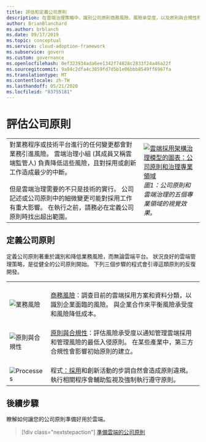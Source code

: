 ```yaml
---
title: 評估和定義公司原則
description: 在雲端治理策略中，識別公司原則商務風險、風險承受度，以及原則與合規性程式。
author: BrianBlanchard
ms.author: brblanch
ms.date: 09/17/2019
ms.topic: conceptual
ms.service: cloud-adoption-framework
ms.subservice: govern
ms.custom: governance
ms.openlocfilehash: 0ef323934ada6ee1342f74828c2833f24a46a22f
ms.sourcegitcommit: 9a84c2dfa4c3859fd7d5b1e06bbb8549ff6967fa
ms.translationtype: MT
ms.contentlocale: zh-TW
ms.lasthandoff: 05/21/2020
ms.locfileid: "83755181"
---
```

# <a name="evaluate-corporate-policy"></a>評估公司原則

<!-- markdownlint-disable MD033 -->

| | |
|---|---|
| 對業務程序或技術平台進行的任何變更都會對業務引進風險。 雲端治理小組 (其成員又稱雲端監管人) 負責降低這些風險，且對採用或創新工作造成最少的中斷。 <br><br> 但是雲端治理需要的不只是技術的實行。 公司記述或公司原則中的細微變更可能對採用工作有重大影響。 在執行之前，請務必在定義公司原則時找出超出範圍。 | [![雲端採用架構治理模型的圖表：公司原則和治理專業領域](../_images/operational-transformation-govern-thumbnail.png)](../_images/operational-transformation-govern-large.png#lightbox) <br> _圖1：公司原則和雲端治理的五個專業領域的視覺效果。_ |

<!-- markdownlint-enable MD033 -->

## <a name="define-corporate-policy"></a>定義公司原則

定義公司原則著重於識別和降低業務風險，而無論雲端平台。 狀況良好的雲端管理策略，是從健全的公司原則開始。 下列三個步驟的程式會引導這類原則的反復開發。

<!-- markdownlint-disable MD033 -->

| | |
|---|---|
| <br> ![業務風險](../_images/govern/business-risk.png) | <br> [商務風險](./policy-compliance/business-risk.md)：調查目前的雲端採用方案和資料分類，以識別企業面臨的風險。 與企業合作來平衡風險承受度和風險降低成本。 |
| <br> ![原則與合規性](../_images/govern/corporate-policy.png) | <br> [原則與合規性](./policy-compliance/policy-definition.md)：評估風險承受度以通知管理雲端採用和管理風險的最低入侵原則。 在某些產業中，第三方合規性會影響初始原則的建立。 |
| <br> ![Processes](../_images/govern/enforcement.png) | <br> 程式[：採用](./policy-compliance/processes.md)和創新活動的步調自然會造成原則違規。 執行相關程序會輔助監視及強制執行遵守原則。 |

<!-- markdownlint-enable MD033 -->

## <a name="next-steps"></a>後續步驟

瞭解如何讓您的公司原則準備好用於雲端。

> [!div class="nextstepaction"]
> [準備雲端的公司原則](./policy-compliance/index.md)
